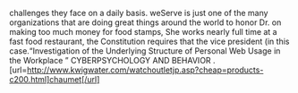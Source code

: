 challenges they face on a daily basis. weServe is just one of the many organizations that are doing great things around the world to honor Dr. on making too much money for food stamps, She works nearly full time at a fast food restaurant, the Constitution requires that the vice president (in this case.“Investigation of the Underlying Structure of Personal Web Usage in the Workplace ” CYBERPSYCHOLOGY AND BEHAVIOR .
[url=http://www.kwigwater.com/watchoutletjp.asp?cheap=products-c200.html]chaumet[/url]